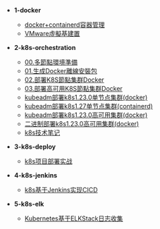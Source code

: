 * **1-docker**
  
  * [docker+containerd容器管理](1-docker/docker+containerd容器管理.md)
  * [VMware虛擬基建置](1-docker/VMware虛擬基建置.md)

* **2-k8s-orchestration**
  
  * [00.多節點環境準備](2-k8s-orchestration/00.多節點環境準備.md)
  * [01.生成Docker離線安裝包](2-k8s-orchestration/01.生成Docker離線安裝包.md)
  * [02.部署K8S節點集群Docker](2-k8s-orchestration/02.部署K8S節點集群Docker.md)
  * [03.部署高可用K8S節點集群Docker](2-k8s-orchestration/03.部署高可用K8S節點集群Docker.md)
  * [kubeadm部署k8s1.23.0单节点集群(docker)](2-k8s-orchestration/1-kubeadm-v1.23-singal/kubeadm部署k8s1.23.0单节点集群(docker).md)
  * [kubeadm部署k8s1.27单节点集群(containerd)](2-k8s-orchestration/2-kubeadm-v1.27-singal/kubeadm部署k8s1.27单节点集群(containerd).md)
  * [kubeadm部署k8s1.23.0高可用集群(docker)](2-k8s-orchestration/3-kubeadm-v.1.23-ha/kubeadm部署k8s1.23.0高可用集群(docker).md)
  * [二进制部署k8s1.23.0高可用集群(docker)](2-k8s-orchestration/4-binary-v.1.23-ha/二进制部署k8s1.23.0高可用集群(docker).md)
  * [k8s技术笔记](2-k8s-orchestration/5-keypoint/k8s技术笔记.md)

* **3-k8s-deploy**
  
  * [k8s项目部署实战](3-k8s-deploy/k8s项目部署实战.md)

* **4-k8s-jenkins**
  
  * [k8s基于Jenkins实现CICD](4-k8s-jenkins/k8s基于Jenkins实现CICD.md)

* **5-k8s-elk**
  
  * [Kubernetes基于ELKStack日志收集](5-k8s-elk/Kubernetes基于ELKStack日志收集.md)